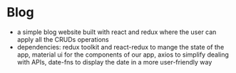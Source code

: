# Blog

- a simple blog website built with react and redux where the user can apply all the CRUDs operations
- dependencies: redux toolkit and react-redux to mange the state of the app, material ui for the components of our app, axios to simplify dealing with APIs, date-fns to display the date in a more user-friendly way
